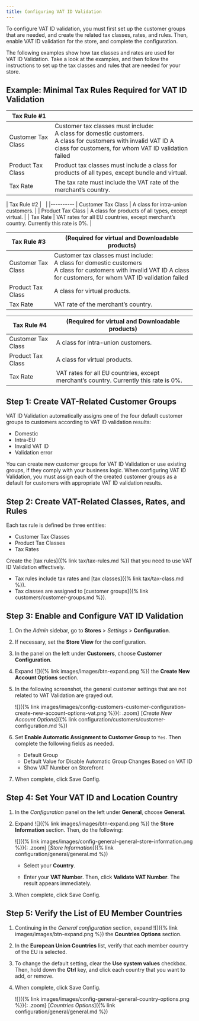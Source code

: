 ```yaml
---
title: Configuring VAT ID Validation
---
```


To configure VAT ID validation, you must first set up the customer groups that are needed, and create the related tax classes, rates, and rules. Then, enable VAT ID validation for the store, and complete the configuration.

The following examples show how tax classes and rates are used for VAT ID Validation. Take a look at the examples, and then follow the instructions to set up the tax classes and rules that are needed for your store.

## Example: Minimal Tax Rules Required for VAT ID Validation

|Tax Rule #1||
|--- |--- |
|Customer Tax Class|Customer tax classes must include: <br/>A class for domestic customers. <br/>A class for customers with invalid VAT ID A class for customers, for whom VAT ID validation failed|
|Product Tax Class|Product tax classes must include a class for products of all types, except bundle and virtual.|
|Tax Rate|The tax rate must include the VAT rate of the merchant’s country.|

| Tax Rule #2 |   |
|----------
| Customer Tax Class | A class for intra-union customers. |
| Product Tax Class | A class for products of all types, except virtual. |
| Tax Rate | VAT rates for all EU countries, except merchant’s country. Currently this rate is 0%. |

|Tax Rule #3 |(Required for virtual and Downloadable products)|
|--- |--- |
|Customer Tax Class|Customer tax classes must include: <br/>A class for domestic customers <br/>A class for customers with invalid VAT ID A class for customers, for whom VAT ID validation failed|
|Product Tax Class|A class for virtual products.|
|Tax Rate|VAT rate of the merchant’s country.|

|Tax Rule #4 |(Required for virtual and Downloadable products)|
|--- |--- |
|Customer Tax Class|A class for intra-union customers.|
|Product Tax Class|A class for virtual products.|
|Tax Rate|VAT rates for all EU countries, except merchant’s country. Currently this rate is 0%.|

## Step 1: Create VAT-Related Customer Groups

VAT ID Validation automatically assigns one of the four default customer groups to customers according to VAT ID validation results:

- Domestic
- Intra-EU
- Invalid VAT ID
- Validation error

You can create new customer groups for VAT ID Validation or use existing groups, if they comply with your business logic. When configuring VAT ID Validation, you must assign each of the created customer groups as a default for customers with appropriate VAT ID validation results.

## Step 2: Create VAT-Related Classes, Rates, and Rules

Each tax rule is defined be three entities:

- Customer Tax Classes
- Product Tax Classes
- Tax Rates

Create the [tax rules]({% link tax/tax-rules.md %}) that you need to use VAT ID Validation effectively.

- Tax rules include tax rates and [tax classes]({% link tax/tax-class.md %}).
- Tax classes are assigned to [customer groups]({% link customers/customer-groups.md %}).

## Step 3: Enable and Configure VAT ID Validation

1. On the _Admin_ sidebar, go to **Stores** > _Settings_ > **Configuration**.

1. If necessary, set the **Store View** for the configuration.

1. In the panel on the left under **Customers**, choose **Customer Configuration**.

1. Expand ![]({% link images/images/btn-expand.png %}) the **Create New Account Options** section.

1. In the following screenshot, the general customer settings that are not related to VAT Validation are grayed out.

    ![]({% link images/images/config-customers-customer-configuration-create-new-account-options-vat.png %}){: .zoom}
    [_Create New Account Options_]({% link configuration/customers/customer-configuration.md %})

1. Set **Enable Automatic Assignment to Customer Group** to `Yes`. Then complete the following fields as needed.

    - Default Group
    - Default Value for Disable Automatic Group Changes Based on VAT ID
    - Show VAT Number on Storefront

1. When complete, click <span class="btn">Save Config</span>.

## Step 4: Set Your VAT ID and Location Country

1. In the _Configuration_ panel on the left under **General**, choose **General**.

1. Expand ![]({% link images/images/btn-expand.png %}) the **Store Information** section. Then, do the following:

    ![]({% link images/images/config-general-general-store-information.png %}){: .zoom}
    [_Store Information_]({% link configuration/general/general.md %})

    - Select your **Country**.

    - Enter your **VAT Number**. Then, click **Validate VAT Number**. The result appears immediately.

1. When complete, click <span class="btn">Save Config</span>.

## Step 5: Verify the List of EU Member Countries

1. Continuing in the _General configuration_ section, expand ![]({% link images/images/btn-expand.png %}) the **Countries Options** section.

1. In the **European Union Countries** list, verify that each member country of the EU is selected.

1. To change the default setting, clear the **Use system values** checkbox. Then, hold down the **Ctrl** key, and click each country that you want to add, or remove.

1. When complete, click <span class="btn">Save Config</span>.

    ![]({% link images/images/config-general-general-country-options.png %}){: .zoom}
    [_Countries Options_]({% link configuration/general/general.md %})
